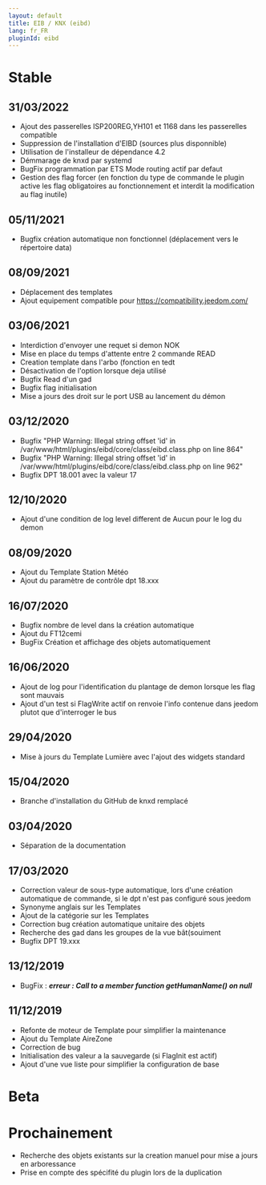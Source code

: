 ```yaml
---
layout: default
title: EIB / KNX (eibd)
lang: fr_FR
pluginId: eibd
---
```


# Stable
## 31/03/2022
* Ajout des passerelles ISP200REG,YH101 et 1168 dans les passerelles compatible
* Suppression de l'installation d'EIBD (sources plus disponnible)
* Utilisation de l'installeur de dépendance 4.2
* Démmarage de knxd par systemd
* BugFix programmation par ETS Mode routing actif par defaut
* Gestion des flag forcer (en fonction du type de commande le plugin active les flag obligatoires au fonctionnement et interdit la modification au flag inutile) 

## 05/11/2021
* Bugfix création automatique non fonctionnel (déplacement vers le répertoire data)

## 08/09/2021
* Déplacement des templates
* Ajout equipement compatible pour https://compatibility.jeedom.com/

## 03/06/2021
* Interdiction d'envoyer une requet si demon NOK
* Mise en place du temps d'attente entre 2 commande READ
* Creation template dans l'arbo (fonction en tedt
* Désactivation de l'option lorsque deja utilisé
* Bugfix Read d'un gad
* Bugfix flag initialisation
* Mise a jours des droit sur le port USB au lancement du démon

## 03/12/2020
* Bugfix "PHP Warning:  Illegal string offset 'id' in /var/www/html/plugins/eibd/core/class/eibd.class.php on line 864"
* Bugfix "PHP Warning:  Illegal string offset 'id' in /var/www/html/plugins/eibd/core/class/eibd.class.php on line 962"
* Bugfix DPT 18.001 avec la valeur 17

## 12/10/2020
* Ajout d'une condition de log level different de Aucun pour le log du demon

## 08/09/2020
* Ajout du Template Station Météo
* Ajout du paramètre de contrôle dpt 18.xxx

## 16/07/2020
* Bugfix nombre de level dans la création automatique
* Ajout du FT12cemi
* BugFix Création et affichage des objets automatiquement

## 16/06/2020
* Ajout de log pour l'identification du plantage de demon lorsque les flag sont mauvais
* Ajout d'un test si FlagWrite actif on renvoie l'info contenue dans jeedom plutot que d'interroger le bus

## 29/04/2020
* Mise à jours du Template Lumière avec l'ajout des widgets standard

## 15/04/2020
* Branche d'installation du GitHub de knxd remplacé

## 03/04/2020
* Séparation de la documentation

## 17/03/2020
* Correction valeur de sous-type automatique, lors d'une création automatique de commande, si le dpt n'est pas configuré sous jeedom
* Synonyme anglais sur les Templates
* Ajout de la catégorie sur les Templates
* Correction bug création automatique unitaire des objets
* Recherche des gad dans les groupes de la vue bât(souiment
* Bugfix DPT 19.xxx

## 13/12/2019
* BugFix : ***erreur : Call to a member function getHumanName() on null***

## 11/12/2019
* Refonte de moteur de Template pour simplifier la maintenance
* Ajout du Template AireZone
* Correction de bug
* Initialisation des valeur a la sauvegarde (si FlagInit est actif)
* Ajout d'une vue liste pour simplifier la configuration de base

# Beta

# Prochainement
* Recherche des objets existants sur la creation manuel pour mise a jours en arboressance
* Prise en compte des spécifité du plugin lors de la duplication
